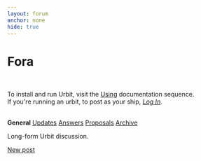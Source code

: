 ```yaml
---
layout: forum
anchor: none
hide: true
---
```


# Fora

<br />

To install and run Urbit, visit the [Using](https://urbit.org/docs/using)
documentation sequence.\
If you're running an urbit, to post as your ship, [_Log In_](/~~/).

<br />

<nav>
  <b class="subfora active">General</b>
  <a class="subfora" href="../updates">Updates</a>
  <a class="subfora" href="./answers">Answers</a>
  <a class="subfora" href="./proposals">Proposals</a>
  <a class="subfora" href="../archive">Archive</a>
</nav>

Long-form Urbit discussion.

<div class="link-next">
  <a href="./general/add">New post</a>
</div>

<br />

<div><list dataPath="./general/posts" dataPreview="true" dataType="post" sortBy="bump"></list></div>

<link rel="stylesheet" href="./main.css" />


